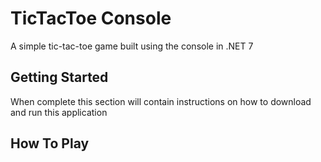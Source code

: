 # TicTacToe Console
A simple tic-tac-toe game built using the console in .NET 7

## Getting Started
When complete this section will contain instructions on how to download and run this application

## How To Play
